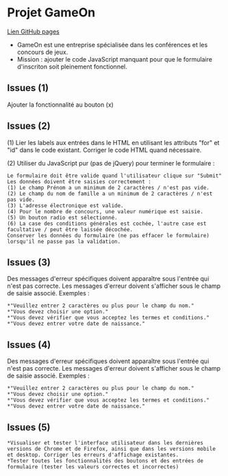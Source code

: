 # Projet GameOn

[Lien GitHub pages](https://fabien-t.github.io/GameOn-website-FR/starterOnly/)


* GameOn est une entreprise spécialisée dans les conférences et les concours de jeux.
* Mission : ajouter le code JavaScript manquant pour que le formulaire d'inscriton soit pleinement fonctionnel.

## Issues (1)
Ajouter la fonctionnalité au bouton (x)



## Issues (2)
(1) Lier les labels aux entrées dans le HTML en utilisant les attributs "for" et "id" dans le code existant. Corriger le code HTML quand nécessaire.

(2) Utiliser du JavaScript pur (pas de jQuery) pour terminer le formulaire :

    Le formulaire doit être valide quand l'utilisateur clique sur "Submit"
    Les données doivent être saisies correctement :
    (1) Le champ Prénom a un minimum de 2 caractères / n'est pas vide.
    (2) Le champ du nom de famille a un minimum de 2 caractères / n'est pas vide.
    (3) L'adresse électronique est valide.
    (4) Pour le nombre de concours, une valeur numérique est saisie.
    (5) Un bouton radio est sélectionné.
    (6) La case des conditions générales est cochée, l'autre case est facultative / peut être laissée décochée.
    Conserver les données du formulaire (ne pas effacer le formulaire) lorsqu'il ne passe pas la validation.


## Issues (3)
Des messages d'erreur spécifiques doivent apparaître sous l'entrée qui n'est pas correcte. Les messages d'erreur doivent s'afficher sous le champ de saisie associé. Exemples :

    *"Veuillez entrer 2 caractères ou plus pour le champ du nom."
    *"Vous devez choisir une option."
    *"Vous devez vérifier que vous acceptez les termes et conditions."
    *"Vous devez entrer votre date de naissance."


## Issues (4)
Des messages d'erreur spécifiques doivent apparaître sous l'entrée qui n'est pas correcte. Les messages d'erreur doivent s'afficher sous le champ de saisie associé. Exemples :

    *"Veuillez entrer 2 caractères ou plus pour le champ du nom."
    *"Vous devez choisir une option."
    *"Vous devez vérifier que vous acceptez les termes et conditions."
    *"Vous devez entrer votre date de naissance."


## Issues (5)
    *Visualiser et tester l'interface utilisateur dans les dernières versions de Chrome et de Firefox, ainsi que dans les versions mobile et desktop. Corriger les erreurs d'affichage existantes.
    *Tester toutes les fonctionnalités des boutons et des entrées de formulaire (tester les valeurs correctes et incorrectes)

